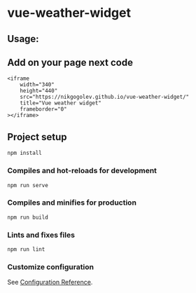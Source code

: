 # vue-weather-widget

## Usage:
## Add on your page next code
```
<iframe
	width="340"
	height="440"
	src="https://nikgogolev.github.io/vue-weather-widget/"
	title="Vue weather widget"
	frameborder="0"
></iframe>
```

## Project setup
```
npm install
```

### Compiles and hot-reloads for development
```
npm run serve
```

### Compiles and minifies for production
```
npm run build
```

### Lints and fixes files
```
npm run lint
```

### Customize configuration
See [Configuration Reference](https://cli.vuejs.org/config/).
